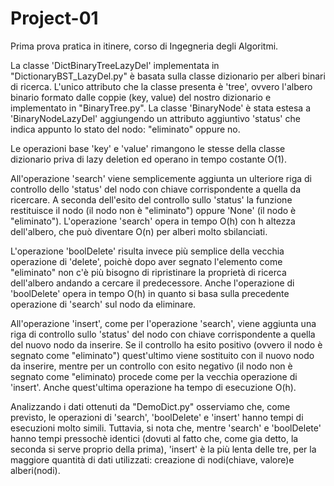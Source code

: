 # Project-01
Prima prova pratica in itinere, corso di Ingegneria degli Algoritmi.

La classe 'DictBinaryTreeLazyDel' implementata in "DictionaryBST_LazyDel.py" è basata sulla classe dizionario 
per alberi binari di ricerca. L'unico attributo che la classe presenta è 'tree', ovvero l'albero binario
formato dalle coppie (key, value) del nostro dizionario e implementato in "BinaryTree.py". La classe 'BinaryNode' 
è stata estesa a 'BinaryNodeLazyDel' aggiungendo un attributo aggiuntivo 'status' che indica appunto lo stato del nodo: 
"eliminato" oppure no.

Le operazioni base 'key' e 'value' rimangono le stesse della classe dizionario priva di lazy deletion ed operano in 
tempo costante O(1).

All'operazione 'search' viene semplicemente aggiunta un ulteriore riga di controllo dello 'status' del nodo con chiave
corrispondente a quella da ricercare. A seconda dell'esito del controllo sullo 'status' la funzione restituisce il nodo 
(il nodo non è "eliminato") oppure 'None' (il nodo è "eliminato"). L'operazione 'search' opera in tempo O(h) con h altezza
dell'albero, che può diventare O(n) per alberi molto sbilanciati.

L'operazione 'boolDelete' risulta invece più semplice della vecchia operazione di 'delete', poichè dopo aver segnato
l'elemento come "eliminato" non c'è più bisogno di ripristinare la proprietà di ricerca dell'albero andando a cercare
il predecessore. Anche l'operazione di 'boolDelete' opera in tempo O(h) in quanto si basa sulla precedente operazione 
di 'search' sul nodo da eliminare.

All'operazione 'insert', come per l'operazione 'search', viene aggiunta una riga di controllo sullo 'status' del nodo con
chiave corrispondente a quella del nuovo nodo da inserire. Se il controllo ha esito positivo (ovvero il nodo è segnato
come "eliminato") quest'ultimo viene sostituito con il nuovo nodo da inserire, mentre per un controllo con esito negativo
(il nodo non è segnato come "eliminato) procede come per la vecchia operazione di 'insert'. Anche quest'ultima operazione
ha tempo di esecuzione O(h).

Analizzando i dati ottenuti da "DemoDict.py" osserviamo che, come previsto, le operazioni di 'search', 'boolDelete' e 'insert'
hanno tempi di esecuzioni molto simili. Tuttavia, si nota che, mentre 'search' e 'boolDelete' hanno tempi pressochè identici
(dovuti al fatto che, come gia detto, la seconda si serve proprio della prima), 'insert' è la più lenta delle tre, per la 
maggiore quantità di dati utilizzati: creazione di nodi(chiave, valore)e alberi(nodi).
